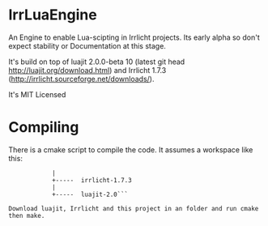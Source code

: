 IrrLuaEngine
============

An Engine to enable Lua-scipting in Irrlicht projects. Its early alpha so don't expect stability or Documentation at this stage. 

It's build on top of luajit 2.0.0-beta 10 (latest git head http://luajit.org/download.html) and Irrlicht 1.7.3 (http://irrlicht.sourceforge.net/downloads/).

It's MIT Licensed

Compiling
============

There is a cmake script to compile the code. It assumes a workspace like this:

```workspace --+-----  IrrLuaEngine
            |
            +-----  irrlicht-1.7.3
            |
            +-----  luajit-2.0```

Download luajit, Irrlicht and this project in an folder and run cmake then make.

